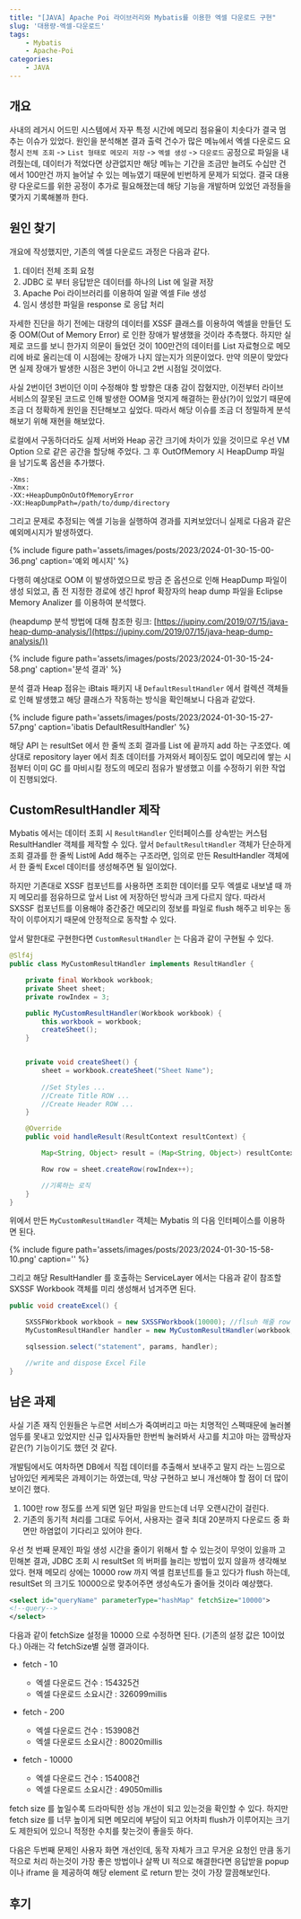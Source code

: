 ```yaml
---
title: "[JAVA] Apache Poi 라이브러리와 Mybatis를 이용한 엑셀 다운로드 구현"
slug: '대용량-엑셀-다운로드'
tags: 
    - Mybatis
    - Apache-Poi
categories:
    - JAVA
---
```


## 개요
사내의 레거시 어드민 시스템에서 자꾸 특정 시간에 메모리 점유율이 치솟다가 결국 멈추는 이슈가 있었다.
원인을 분석해본 결과 출력 건수가 많은 메뉴에서 엑셀 다운로드 요청시 `전체 조회` -> `List 형태로 메모리 저장` -> `엑셀 생성` -> `다운로드` 공정으로 파일을 내려줬는데, 
데이터가 적었다면 상관없지만 해당 메뉴는 기간을 조금만 늘려도 수십만 건에서 100만건 까지 늘어날 수 있는 메뉴였기 때문에 빈번하게 문제가 되었다.
결국 대용량 다운로드를 위한 공정이 추가로 필요해졌는데 해당 기능을 개발하며 있었던 과정들을 몇가지 기록해볼까 한다.

## 원인 찾기
개요에 작성했지만, 기존의 엑셀 다운로드 과정은 다음과 같다.

1. 데이터 전체 조회 요청
2. JDBC 로 부터 응답받은 데이터를 하나의 List 에 일괄 저장
3. Apache Poi 라이브러리를 이용하여 일괄 엑셀 File 생성
4. 임시 생성한 파일을 response 로 응답 처리

자세한 진단을 하기 전에는 대량의 데이터를 XSSF 클래스를 이용하여 엑셀을 만들던 도중 OOM(Out of Memory Error) 로 인한 장애가 발생했을 것이라 추측했다.
하지만 실제로 코드를 보니 한가지 의문이 들었던 것이 100만건의 데이터를 List 자료형으로 메모리에 바로 올리는데 이 시점에는 장애가 나지 않는지가 의문이었다.
만약 의문이 맞았다면 실제 장애가 발생한 시점은 3번이 아니고 2번 시점일 것이었다.

사실 2번이던 3번이던 이미 수정해야 할 방향은 대충 감이 잡혔지만, 이전부터 라이브 서비스의 잘못된 코드로 인해 발생한 OOM을 멋지게 해결하는 환상(?)이 있었기 때문에 조금 더 정확하게 원인을 진단해보고 싶었다.
따라서 해당 이슈를 조금 더 정밀하게 분석해보기 위해 재현을 해보았다.

로컬에서 구동하더라도 실제 서버와 Heap 공간 크기에 차이가 있을 것이므로 우선 VM Option 으로 같은 공간을 할당해 주었다.
그 후 OutOfMemory 시 HeapDump 파일을 남기도록 옵션을 추가했다. 

```
-Xms:
-Xmx:
-XX:+HeapDumpOnOutOfMemoryError 
-XX:HeapDumpPath=/path/to/dump/directory
```

그리고 문제로 추정되는 엑셀 기능을 실행하여 경과를 지켜보았더니 실제로 다음과 같은 예외메시지가 발생하였다.

{% include figure path='assets/images/posts/2023/2024-01-30-15-00-36.png' caption='예외 메시지' %}

다행히 예상대로 OOM 이 발생하였으므로 방금 준 옵션으로 인해 HeapDump 파일이 생성 되었고,
좀 전 지정한 경로에 생긴 hprof 확장자의 heap dump 파일을 Eclipse Memory Analizer 를 이용하여 분석했다.

(heapdump 분석 방법에 대해 참조한 링크: [https://jupiny.com/2019/07/15/java-heap-dump-analysis/](https://jupiny.com/2019/07/15/java-heap-dump-analysis/))

{% include figure path='assets/images/posts/2023/2024-01-30-15-24-58.png' caption='분석 결과' %}

분석 결과 Heap 점유는 iBtais 패키지 내 `DefaultResultHandler` 에서 컬렉션 객체들로 인해 발생했고 해당 클래스가 작동하는 방식을 확인해보니 다음과 같았다.

{% include figure path='assets/images/posts/2023/2024-01-30-15-27-57.png' caption='ibatis DefaultResultHandler' %}

해당 API 는 resultSet 에서 한 줄씩 조회 결과를 List 에 끝까지 add 하는 구조였다.
예상대로 repository layer 에서 최초 데이터를 가져와서 페이징도 없이 메모리에 쌓는 시점부터 이미 GC 를 마비시킬 정도의 메모리 점유가 발생했고 이를 수정하기 위한 작업이 진행되었다.


## CustomResultHandler 제작
Mybatis 에서는 데이터 조회 시 `ResultHandler` 인터페이스를 상속받는 커스텀 ResultHandler 객체를 제작할 수 있다.
앞서 `DefaultResultHandler` 객체가 단순하게 조회 결과를 한 줄씩 List에 Add 해주는 구조라면, 임의로 만든 ResultHandler 객체에서 한 줄씩 Excel 데이터를 생성해주면 될 일이었다.

하지만 기존대로 XSSF 컴포넌트를 사용하면 조회한 데이터를 모두 엑셀로 내보낼 때 까지 메모리를 점유하므로 앞서 List 에 저장하던 방식과 크게 다르지 않다.
따라서 SXSSF 컴포넌트를 이용해야 중간중간 메모리의 정보를 파일로 flush 해주고 비우는 동작이 이루어지기 때문에 안정적으로 동작할 수 있다.

앞서 말한대로 구현한다면 `CustomResultHandler` 는 다음과 같이 구현될 수 있다.


```java
@Slf4j
public class MyCustomResultHandler implements ResultHandler {

    private final Workbook workbook;
    private Sheet sheet;
    private rowIndex = 3;

    public MyCustomResultHandler(Workbook workbook) {
        this.workbook = workbook;
        createSheet();
    }


    private void createSheet() {
        sheet = workbook.createSheet("Sheet Name");
        
        //Set Styles ...
        //Create Title ROW ...
        //Create Header ROW ...
    }

    @Override
    public void handleResult(ResultContext resultContext) {

        Map<String, Object> result = (Map<String, Object>) resultContext.getResultObject();

        Row row = sheet.createRow(rowIndex++);

        //기록하는 로직
    }
}
```

위에서 만든 `MyCustomResultHandler` 객체는 Mybatis 의 다음 인터페이스를 이용하면 된다.

{% include figure path='assets/images/posts/2023/2024-01-30-15-58-10.png' caption='' %}

그리고 해당 ResultHandler 를 호출하는 ServiceLayer 에서는 다음과 같이 참조할 SXSSF Workbook 객체를 미리 생성해서 넘겨주면 된다.

```java
public void createExcel() {

    SXSSFWorkbook workbook = new SXSSFWorkbook(10000); //flsuh 해줄 row 개수를 지정한다.
    MyCustomResultHandler handler = new MyCustomResultHandler(workbook, resultCount);

    sqlsession.select("statement", params, handler);

    //write and dispose Excel File
}
```

## 남은 과제
사실 기존 재직 인원들은 누르면 서비스가 죽여버리고 마는 치명적인 스펙때문에 눌러볼 엄두를 못내고 있었지만
신규 입사자들만 한번씩 눌러봐서 사고를 치고야 마는 깜짝상자같은(?) 기능이기도 했던 것 같다.

개발팀에서도 여차하면 DB에서 직접 데이터를 추출해서 보내주고 말지 라는 느낌으로 남아있던 케케묵은 과제이기는 하였는데, 막상 구현하고 보니 개선해야 할 점이 더 많이 보이긴 했다.

1. 100만 row 정도를 쓰게 되면 일단 파일을 만드는데 너무 오랜시간이 걸린다.
2. 기존의 동기적 처리를 그대로 두어서, 사용자는 결국 최대 20분까지 다운로드 중 화면만 하염없이 기다리고 있어야 한다. 

우선 첫 번째 문제인 파일 생성 시간을 줄이기 위해서 할 수 있는것이 무엇이 있을까 고민해본 결과, JDBC 조회 시 resultSet 의 버퍼를 늘리는 방법이 있지 않을까 생각해보았다.
현재 메모리 상에는 10000 row 까지 엑셀 컴포넌트를 들고 있다가 flush 하는데, resultSet 의 크기도 10000으로 맞추어주면 생성속도가 줄어들 것이라 예상했다.

```xml
<select id="queryName" parameterType="hashMap" fetchSize="10000">
<!--query-->
</select>
```

다음과 같이 fetchSize 설정을 10000 으로 수정하면 된다. (기존의 설정 값은 10이었다.)
아래는 각 fetchSize별 실행 결과이다.

- fetch - 10
    - 엑셀 다운로드 건수 : 154325건
    - 엑셀 다운로드 소요시간 : 326099millis

- fetch - 200
    - 엑셀 다운로드 건수 : 153908건
    - 엑셀 다운로드 소요시간 : 80020millis

- fetch - 10000
    - 엑셀 다운로드 건수 : 154008건
    - 엑셀 다운로드 소요시간 : 49050millis


fetch size 를 높일수록 드라마틱한 성능 개선이 되고 있는것을 확인할 수 있다.
하지만 fetch size 를 너무 높이게 되면 메모리에 부담이 되고 어차피 flush가 이루어지는 크기도 제한되어 있으니 적정한 수치를 찾는것이 좋을듯 하다.

다음은 두번째 문제인 사용자 화면 개선인데, 동작 자체가 크고 무거운 요청인 만큼 동기적으로 처리 하는것이 가장 좋은 방법이나 살짝 UI 적으로 해결한다면 응답받을 popup 이나 iframe 을 제공하여 해당 element 로 return 받는 것이 가장 깔끔해보인다.

## 후기